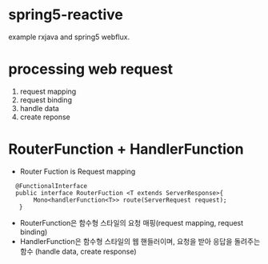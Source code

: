 # spring5-reactive
example rxjava and spring5 webflux.

# processing web request

1) request mapping
2) request binding
3) handle data
4) create reponse


# RouterFunction + HandlerFunction 

- Router Fuction is Request mapping 

```
  @FunctionalInterface
  public interface RouterFuction <T extends ServerResponse>{
       Mono<handlerFunction<T>> route(ServerRequest request);
   }
```
- RouterFunction은 함수형 스타일의 요청 매핑(request mapping, request binding)
- HandlerFunction은 함수형 스타일의 웹 핸들러이며, 요청을 받아 응답을 돌려주는 함수 (handle data, create response)


